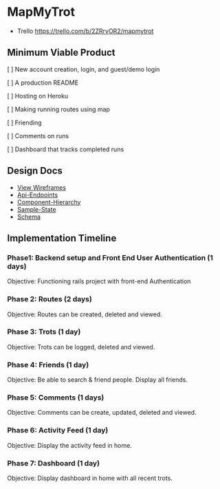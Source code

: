 # MapMyTrot

  - Trello https://trello.com/b/2ZRrvOR2/mapmytrot

## Minimum Viable Product

[ ] New account creation, login, and guest/demo login

[ ] A production README

[ ] Hosting on Heroku

[ ] Making running routes using map

[ ] Friending

[ ] Comments on runs

[ ] Dashboard that tracks completed runs

## Design Docs

  - [View Wireframes](wireframes)
  - [Api-Endpoints](api-endpoints.md)
  - [Component-Hierarchy](component-hierarchy.md)
  - [Sample-State](sample-state.md)
  - [Schema](schema.md)

## Implementation Timeline

### Phase1: Backend setup and Front End User Authentication (1 days)
  Objective: Functioning rails project with front-end Authentication

### Phase 2: Routes (2 days)
  Objective: Routes can be created, deleted and viewed.

### Phase 3: Trots (1 day)
  Objective: Trots can be logged, deleted and viewed.

### Phase 4: Friends (1 day)
  Objective: Be able to search & friend people. Display all friends.

### Phase 5: Comments (1 days)
  Objective: Comments can be create, updated, deleted and viewed.

### Phase 6: Activity Feed (1 day)
  Objective: Display the activity feed in home.

### Phase 7: Dashboard (1 day)
  Objective: Display dashboard in home with all recent trots.
